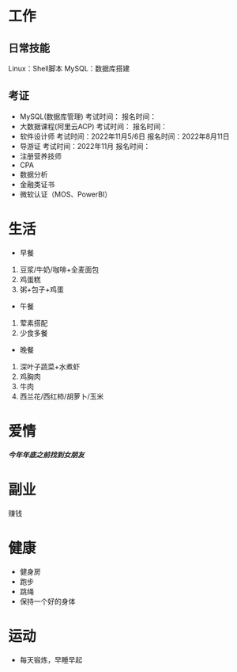 # 工作
## 日常技能
Linux：Shell脚本
MySQL：数据库搭建

## 考证
- MySQL(数据库管理)           考试时间：                                        报名时间：
- 大数据课程(阿里云ACP)     考试时间：                                        报名时间：
- 软件设计师                          考试时间：2022年11月5/6日           报名时间：2022年8月11日
- 导游证                                 考试时间：2022年11月                    报名时间：
- 注册营养技师
- CPA
- 数据分析
- 金融类证书
- 微软认证（MOS、PowerBI）

# 生活
- 早餐
1. 豆浆/牛奶/咖啡+全麦面包
2. 鸡蛋糕
3. 粥+包子+鸡蛋
- 午餐
1. 荤素搭配
2. 少食多餐
- 晚餐
1. 深叶子蔬菜+水煮虾
2. 鸡胸肉
3. 牛肉
4. 西兰花/西红柿/胡萝卜/玉米

# 爱情
***今年年底之前找到女朋友***

# 副业
赚钱

# 健康
- 健身房
- 跑步
- 跳绳 
- 保持一个好的身体

# 运动
- 每天锻炼，早睡早起